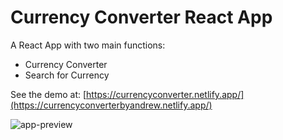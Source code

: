 # Currency Converter React App
A React App with two main functions:
- Currency Converter
- Search for Currency

See the demo at: [https://currencyconverter.netlify.app/](https://currencyconverterbyandrew.netlify.app/)

![app-preview](https://user-images.githubusercontent.com/117982149/206844043-c3756f77-7b7a-45ae-b0ad-023b9b403ceb.png)
